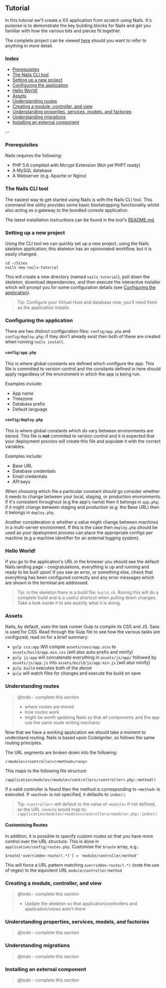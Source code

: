 ## Tutorial

In this tutorial we'll create a XX application from scratch using Nails. It's purpose is to demonstrate the key building blocks for Nails and get you familiar with how the various bits and pieces fit together.

The complete project can be viewed [here](#todo) should you want to refer to anything in more detail.

### Index

 - [Prerequisites](#prerequisites)
 - [The Nails CLI tool](#cli)
 - [Setting up a new project](#new)
 - [Configuring the application](#configure)
 - [Hello World!](#hello-world)
 - [Assets](#assets)
 - [Understanding routes](#routes)
 - [Creating a module, controller, and view](#mvc)
 - [Understanding properties, services, models, and factories](#services)
 - [Understanding migrations](#migrations)
 - [Installing an external component](#component)

--

<a name="prerequisites"></a>
### Prerequisites

Nails requires the following:

- PHP 5.6 compiled with Mcrypt Extension (Not yet PHP7 ready)
- A MySQL database
- A Webserver (e.g. Apache or Nginx)


<a name="cli"></a>
### The Nails CLI tool

The easiest way to get started using Nails is with the Nails CLI tool. This command line utility provides some basic bootstrapping functionality whilst also acting as a gateway to the bundled console application.

The latest installation instructions can be found in the tool's [README.md](https://github.com/nailsapp/command-line-tool).



<a name="new"></a>
### Setting up a new project

Using the CLI tool we can quickly set up a new project, using the Nails skeleton application; this skeleton has an opinionated workflow, but it is easily changed.

```
cd ~/Sites
nails new nails-tutorial
```

This will create a new directory (named `nails-tutorial`), pull down the skeleton, download dependancies, and then execute the interactive installer which will prompt you for some configuration details (see [Configuring the application](#configure)).

> Tip: Configure your Virtual Host and database now, you'll need them as the application installs


<a name="configure"></a>
### Configuring the application

There are two distinct configuration files: `config/app.php` and `config/deploy.php`; if they don't already exist then both of these are created when running `nails install`.

#### `config/app.php`

This is where global constants are defined which configure the app. This file is committed to version control and the constants defined in here should apply regardless of the environment in which the app is being run.

Examples include:

- App name
- Timezone
- Database prefix
- Default language


#### `config/deploy.php`
This is where global constants which _do_ vary between environments are stored. This file is **not** commited to version control and it is expected that your deployment process will create this file and populate it with the correct variables.

Examples include:

- Base URL
- Database credentials
- Email credentials
- API keys

When choosing which file a particular constant should go consider whether it needs to change between your local, staging, or production environments. If it's consistent throughout (e.g the app's name) then it belongs in `app.php`; if it might change between staging and production (e.g. the Base URL) then it belongs in `deploy.php`.

Another consideration is whether a value might change between *machines* in a multi-server environment. If this is the case then `deploy.php` should be used as your dpeloyment process can place the appropriate configs per machine (e.g a machine identifier for an external logging system).



<a name="hello-world"></a>
### Hello World!

If you go to the application's URL in the browser you should see the default Nails landing page - congratulations, everything is up and running and ready to be built upon! If you see an error, or something else, check that everything has been configured correctly and any error messages which are shown in the terminal are addressed.

> Tip: in the skeleton there is a build file: `build.sh`. Runnig this will do a complete build and is a useful shortcut when pulling down changes. Take a look inside it to see exactly what it is doing.


<a name="assets"></a>
### Assets

Nails, by default, uses the task runner Gulp to compile its CSS and JS. Sass is used for CSS. Read through the Gulp file to see how the various tasks are configured; read on for a brief summary:

- `gulp css:app` Will compile `assets/sass/app.scss` to `assets/build/app.min.css` (will also auto-prefix and minify)
- `gulp js:app` will concatenate everything in `assets/js/app/` followed by `assets/js/app.js` into `assets/build/js/app.min.js` (will also minify)
- `gulp build` executes both of the above
- `gulp` will watch files for changes and execute the build on save



<a name="routes"></a>
### Understanding routes

> @todo - complete this section
>
> - where routes are stored
> - how routes work
> - might be worth updating Nails so that all components and the app use the same route writing mechanic


Now that we have a working application we should take a moment to understand routing. Nails is based upon CodeIgniter, so follows the same routing principles.

The URL segments are broken down into the following:

`/<module>/<controller>/<method>/<any>`

This maps to the following file structure:

`/application/modules/<module>/controllers/<controller>.php::method()`

If a valid controller is found then the method is corresponding to `<method>` is executed. If `<method>` is not specified, it defaults to `index()`.

> Tip: `<controller>` will default to the value of `<module>` if not defined, so the URL `/module` would map to:
>  `/application/modules/<module>/controllers/<module>.php::index()`

#### Customising Routes

In addition, it is possible to specify custom routes so that you have more control over the URL structure. This is done in `application/config/routes.php`. Customise the `$route` array, e.g.:

```
$route['overridden-route/(.*)'] = 'module/controller/method'
```

This will force a URL pattern matching `overridden-route/(.*)` (note the use of regex) to the equivilent URL `module/controller/method`



<a name="mvc"></a>
### Creating a module, controller, and view

> @todo - complete this section
>
> - Update the skeleton so that application/controllers and application/views aren't there



<a name="services"></a>
### Understanding properties, services, models, and factories

> @todo - complete this section



<a name="migrations"></a>
### Understanding migrations

> @todo - complete this section



<a name="component"></a>
### Installing an external component

> @todo - complete this section
